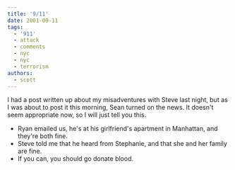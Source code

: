 ```yaml
---
title: '9/11'
date: 2001-09-11
tags:
  - '911'
  - attack
  - comments
  - nyc
  - nyc
  - terrorism
authors:
  - scott
---
```


I had a post written up about my misadventures with Steve last night, but as I was about to post it this morning, Sean turned on the news. It doesn't seem appropriate now, so I will just tell you this.

- Ryan emailed us, he's at his girlfriend's apartment in Manhattan, and they're both fine.
- Steve told me that he heard from Stephanie, and that she and her family are fine.
- If you can, you should go donate blood.
